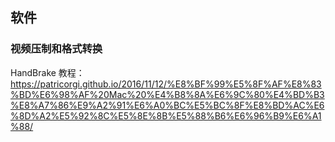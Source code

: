 ## 软件

### 视频压制和格式转换

HandBrake
教程： https://patricorgi.github.io/2016/11/12/%E8%BF%99%E5%8F%AF%E8%83%BD%E6%98%AF%20Mac%20%E4%B8%8A%E6%9C%80%E4%BD%B3%E8%A7%86%E9%A2%91%E6%A0%BC%E5%BC%8F%E8%BD%AC%E6%8D%A2%E5%92%8C%E5%8E%8B%E5%88%B6%E6%96%B9%E6%A1%88/
